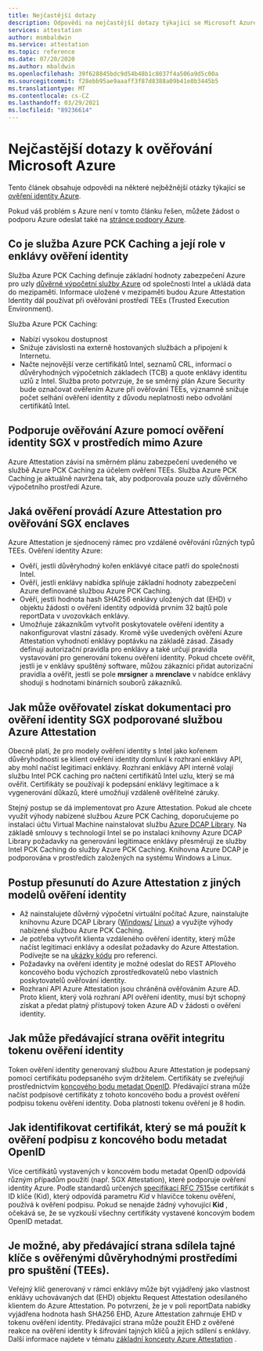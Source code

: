 ```yaml
---
title: Nejčastější dotazy
description: Odpovědi na nejčastější dotazy týkající se Microsoft Azure ověření identity
services: attestation
author: msmbaldwin
ms.service: attestation
ms.topic: reference
ms.date: 07/20/2020
ms.author: mbaldwin
ms.openlocfilehash: 39f628845bdc9d54b48b1c8037f4a506a9d5c00a
ms.sourcegitcommit: f28ebb95ae9aaaff3f87d8388a09b41e0b3445b5
ms.translationtype: MT
ms.contentlocale: cs-CZ
ms.lasthandoff: 03/29/2021
ms.locfileid: "89236614"
---
```

# <a name="frequently-asked-questions-for-microsoft-azure-attestation"></a>Nejčastější dotazy k ověřování Microsoft Azure

Tento článek obsahuje odpovědi na některé nejběžnější otázky týkající se [ověření identity Azure](overview.md).

Pokud váš problém s Azure není v tomto článku řešen, můžete žádost o podporu Azure odeslat také na [stránce podpory Azure](https://azure.microsoft.com/support/options/).

## <a name="what-is-azure-pck-caching-service-and-its-role-in-enclave-attestation"></a>Co je služba Azure PCK Caching a její role v enklávy ověření identity

Služba Azure PCK Caching definuje základní hodnoty zabezpečení Azure pro uzly [důvěrné výpočetní služby Azure](../confidential-computing/overview.md) od společnosti Intel a ukládá data do mezipaměti. Informace uložené v mezipaměti budou Azure Attestation Identity dál používat při ověřování prostředí TEEs (Trusted Execution Environment).  

Služba Azure PCK Caching:
   - Nabízí vysokou dostupnost 
   - Snižuje závislosti na externě hostovaných službách a připojení k Internetu.
   - Načte nejnovější verze certifikátů Intel, seznamů CRL, informací o důvěryhodných výpočetních základech (TCB) a quote enklávy identitu uzlů z Intel. Služba proto potvrzuje, že se směrný plán Azure Security bude označovat ověřením Azure při ověřování TEEs, významně snižuje počet selhání ověření identity z důvodu neplatnosti nebo odvolání certifikátů Intel.  

## <a name="is-sgx-attestation-supported-by-azure-attestation-in-non-azure-environments"></a>Podporuje ověřování Azure pomocí ověření identity SGX v prostředích mimo Azure

Azure Attestation závisí na směrném plánu zabezpečení uvedeného ve službě Azure PCK Caching za účelem ověření TEEs. Služba Azure PCK Caching je aktuálně navržena tak, aby podporovala pouze uzly důvěrného výpočetního prostředí Azure. 

## <a name="what-validations-does-azure-attestation-perform-for-attesting-sgx-enclaves"></a>Jaká ověření provádí Azure Attestation pro ověřování SGX enclaves

Azure Attestation je sjednocený rámec pro vzdálené ověřování různých typů TEEs. Ověření identity Azure:

   - Ověří, jestli důvěryhodný kořen enklávyé citace patří do společnosti Intel.
   - Ověří, jestli enklávy nabídka splňuje základní hodnoty zabezpečení Azure definované službou Azure PCK Caching.
   - Ověří, jestli hodnota hash SHA256 enklávy uložených dat (EHD) v objektu žádosti o ověření identity odpovídá prvním 32 bajtů pole reportData v uvozovkách enklávy.
   - Umožňuje zákazníkům vytvořit poskytovatele ověření identity a nakonfigurovat vlastní zásady. Kromě výše uvedených ověření Azure Attestation vyhodnotí enklávy poptávku na základě zásad. Zásady definují autorizační pravidla pro enklávy a také určují pravidla vystavování pro generování tokenu ověření identity. Pokud chcete ověřit, jestli je v enklávy spuštěný software, můžou zákazníci přidat autorizační pravidla a ověřit, jestli se pole **mrsigner** a **mrenclave** v nabídce enklávy shodují s hodnotami binárních souborů zákazníků.

## <a name="how-can-a-verifier-obtain-the-collateral-for-sgx-attestation-supported-by-azure-attestation"></a>Jak může ověřovatel získat dokumentaci pro ověření identity SGX podporované službou Azure Attestation

Obecně platí, že pro modely ověření identity s Intel jako kořenem důvěryhodnosti se klient ověření identity domluví k rozhraní enklávy API, aby mohl načíst legitimaci enklávy. Rozhraní enklávy API interně volají službu Intel PCK caching pro načtení certifikátů Intel uzlu, který se má ověřit. Certifikáty se používají k podepsání enklávy legitimace a k vygenerování důkazů, které umožňují vzdáleně ověřitelné záruky.  

Stejný postup se dá implementovat pro Azure Attestation. Pokud ale chcete využít výhody nabízené službou Azure PCK Caching, doporučujeme po instalaci účtu Virtual Machine nainstalovat službu [Azure DCAP Library](https://www.nuget.org/packages/Microsoft.Azure.DCAP). Na základě smlouvy s technologií Intel se po instalaci knihovny Azure DCAP Library požadavky na generování legitimace enklávy přesměrují ze služby Intel PCK Caching do služby Azure PCK Caching. Knihovna Azure DCAP je podporována v prostředích založených na systému Windows a Linux.

## <a name="how-to-shift-to-azure-attestation-from-other-attestation-models"></a>Postup přesunutí do Azure Attestation z jiných modelů ověření identity

- Až nainstalujete důvěrný výpočetní virtuální počítač Azure, nainstalujte knihovnu Azure DCAP Library ([Windows/](https://www.nuget.org/packages/Microsoft.Azure.DCAP/) [Linux](https://packages.microsoft.com/ubuntu/18.04/prod/pool/main/a/az-dcap-client/)) a využijte výhody nabízené službou Azure PCK Caching.
- Je potřeba vytvořit klienta vzdáleného ověření identity, který může načíst legitimaci enklávy a odesílat požadavky do Azure Attestation. Podívejte se na [ukázky kódu](/samples/browse/?expanded=azure&terms=attestation) pro referenci. 
- Požadavky na ověření identity je možné odeslat do REST APIového koncového bodu výchozích zprostředkovatelů nebo vlastních poskytovatelů ověřování identity. 
- Rozhraní API Azure Attestation jsou chráněná ověřováním Azure AD. Proto klient, který volá rozhraní API ověření identity, musí být schopný získat a předat platný přístupový token Azure AD v žádosti o ověření identity. 

## <a name="how-can-the-relying-party-verify-the-integrity-of-attestation-token"></a>Jak může předávající strana ověřit integritu tokenu ověření identity

Token ověření identity generovaný službou Azure Attestation je podepsaný pomocí certifikátu podepsaného svým držitelem. Certifikáty se zveřejňují prostřednictvím [koncového bodu metadat OpenID](/rest/api/attestation/metadataconfiguration/get). Předávající strana může načíst podpisové certifikáty z tohoto koncového bodu a provést ověření podpisu tokenu ověření identity. Doba platnosti tokenu ověření je 8 hodin. 

## <a name="how-to-identify-the-certificate-to-be-used-for-signature-verification-from-the-openid-metadata-endpoint"></a>Jak identifikovat certifikát, který se má použít k ověření podpisu z koncového bodu metadat OpenID

Více certifikátů vystavených v koncovém bodu metadat OpenID odpovídá různým případům použití (např. SGX Attestation), které podporuje ověření identity Azure. Podle standardů určených [specifikací RFC 7515](https://tools.ietf.org/html/rfc7515)se certifikát s ID klíče (Kid), který odpovídá parametru *Kid* v hlavičce tokenu ověření, používá k ověření podpisu. Pokud se nenajde žádný vyhovující **Kid** , očekává se, že se vyzkouší všechny certifikáty vystavené koncovým bodem OpenID metadat.

## <a name="is-it-possible-for-the-relying-party-to-share-secrets-with-the-validated-trusted-execution-environments-tees"></a>Je možné, aby předávající strana sdílela tajné klíče s ověřenými důvěryhodnými prostředími pro spuštění (TEEs).

Veřejný klíč generovaný v rámci enklávy může být vyjádřený jako vlastnost enklávy uchovávaných dat (EHD) objektu Request Attestation odesílaného klientem do Azure Attestation. Po potvrzení, že je v poli reportData nabídky vyjádřena hodnota hash SHA256 EHD, Azure Attestation zahrnuje EHD v tokenu ověření identity. Předávající strana může použít EHD z ověřené reakce na ověření identity k šifrování tajných klíčů a jejich sdílení s enklávy. Další informace najdete v tématu [základní koncepty Azure Attestation](basic-concepts.md) .
